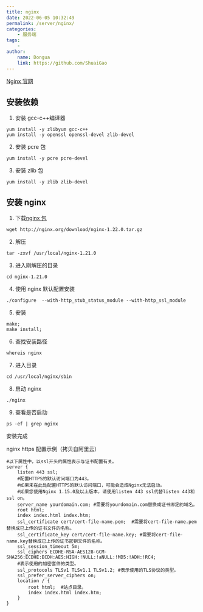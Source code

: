 ```yaml
---
title: nginx
date: 2022-06-05 10:32:49
permalink: /server/nginx/
categories:
    - 服务端
tags:
    -
author:
    name: Dongua
    link: https://github.com/ShuaiGao
---
```


[Nginx 官网](http://nginx.org/)

## 安装依赖

1. 安装 gcc-c++编译器

```shell
yum install -y zlibyum gcc-c++
yum install -y openssl openssl-devel zlib-devel
```

2. 安装 pcre 包

```shell
yum install -y pcre pcre-devel
```

3. 安装 zlib 包

```shell
yum install -y zlib zlib-devel
```

## 安装 nginx

1. 下载[nginx 包](http://nginx.org/en/download.html)

```shell
wget http://nginx.org/download/nginx-1.22.0.tar.gz
```

2. 解压

```shell
tar -zxvf /usr/local/nginx-1.21.0
```

3. 进入刚解压的目录

```shell
cd nginx-1.21.0
```

4. 使用 nginx 默认配置安装

```shell
./configure  --with-http_stub_status_module --with-http_ssl_module
```

5. 安装

```shell
make;
make install;
```

6. 查找安装路径

```shell
whereis nginx
```

7. 进入目录

```shell
cd /usr/local/nginx/sbin
```

8. 启动 nginx

```shell
./nginx
```

9. 查看是否启动

```shell
ps -ef | grep nginx
```

安装完成

nginx https 配置示例（拷贝自阿里云）

```
#以下属性中，以ssl开头的属性表示与证书配置有关。
server {
    listen 443 ssl;
    #配置HTTPS的默认访问端口为443。
    #如果未在此处配置HTTPS的默认访问端口，可能会造成Nginx无法启动。
    #如果您使用Nginx 1.15.0及以上版本，请使用listen 443 ssl代替listen 443和ssl on。
    server_name yourdomain.com; #需要将yourdomain.com替换成证书绑定的域名。
    root html;
    index index.html index.htm;
    ssl_certificate cert/cert-file-name.pem;  #需要将cert-file-name.pem替换成已上传的证书文件的名称。
    ssl_certificate_key cert/cert-file-name.key; #需要将cert-file-name.key替换成已上传的证书密钥文件的名称。
    ssl_session_timeout 5m;
    ssl_ciphers ECDHE-RSA-AES128-GCM-SHA256:ECDHE:ECDH:AES:HIGH:!NULL:!aNULL:!MD5:!ADH:!RC4;
    #表示使用的加密套件的类型。
    ssl_protocols TLSv1 TLSv1.1 TLSv1.2; #表示使用的TLS协议的类型。
    ssl_prefer_server_ciphers on;
    location / {
        root html;  #站点目录。
        index index.html index.htm;
    }
}
```
